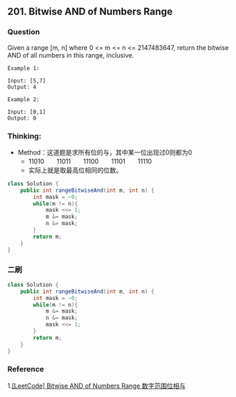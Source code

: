 ## 201. Bitwise AND of Numbers Range

### Question
Given a range [m, n] where 0 <= m <= n <= 2147483647, return the bitwise AND of all numbers in this range, inclusive.

```
Example 1:

Input: [5,7]
Output: 4

Example 2:

Input: [0,1]
Output: 0
```

### Thinking:
* Method：这道题是求所有位的与，其中某一位出现过0则都为0
	* 11010　　11011　　11100　　11101　　11110
	* 实际上就是取最高位相同的位数。

```Java
class Solution {
    public int rangeBitwiseAnd(int m, int n) {
        int mask = ~0;
        while(m != n){
            mask <<= 1;
            m &= mask;
            n &= mask;
        }
        return m;
    }
}
```

### 二刷
```Java
class Solution {
    public int rangeBitwiseAnd(int m, int n) {
        int mask = ~0;
        while(m != n){
            m &= mask;
            n &= mask;
            mask <<= 1;
        }
        return m;
    }
}
```

### Reference
1.[[LeetCode] Bitwise AND of Numbers Range 数字范围位相与](https://www.cnblogs.com/grandyang/p/4431646.html)